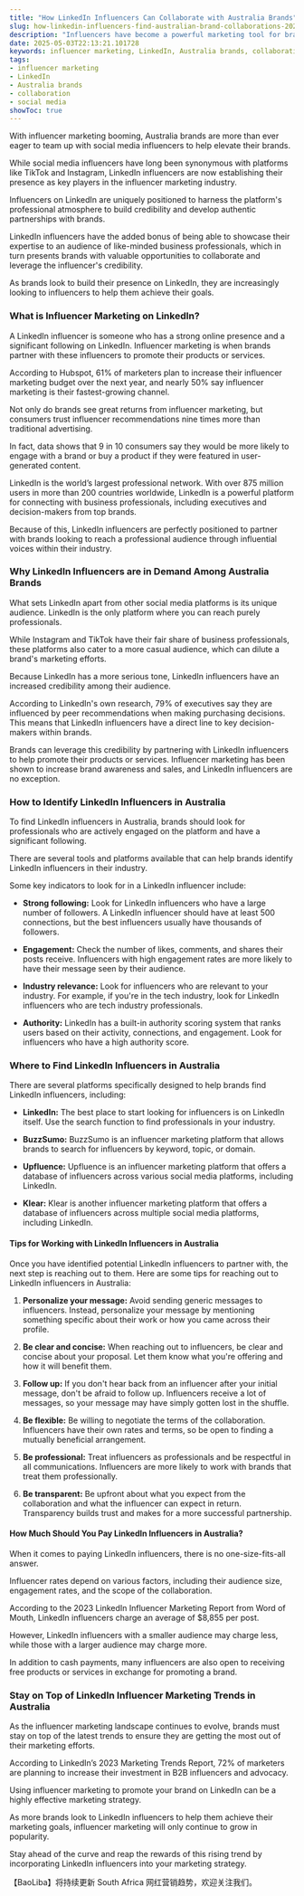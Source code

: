 ```yaml
---
title: "How LinkedIn Influencers Can Collaborate with Australia Brands"
slug: how-linkedin-influencers-find-australian-brand-collaborations-2025-05-03
description: "Influencers have become a powerful marketing tool for brands to connect with their target audience. LinkedIn is the perfect platform for connecting with brands looking to collaborate with influencers in Australia."
date: 2025-05-03T22:13:21.101728
keywords: influencer marketing, LinkedIn, Australia brands, collaboration, social media
tags:
- influencer marketing
- LinkedIn
- Australia brands
- collaboration
- social media
showToc: true
---
```


With influencer marketing booming, Australia brands are more than ever eager to team up with social media influencers to help elevate their brands. 

While social media influencers have long been synonymous with platforms like TikTok and Instagram, LinkedIn influencers are now establishing their presence as key players in the influencer marketing industry. 

Influencers on LinkedIn are uniquely positioned to harness the platform's professional atmosphere to build credibility and develop authentic partnerships with brands.

LinkedIn influencers have the added bonus of being able to showcase their expertise to an audience of like-minded business professionals, which in turn presents brands with valuable opportunities to collaborate and leverage the influencer's credibility.

As brands look to build their presence on LinkedIn, they are increasingly looking to influencers to help them achieve their goals.

### What is Influencer Marketing on LinkedIn?

A LinkedIn influencer is someone who has a strong online presence and a significant following on LinkedIn. Influencer marketing is when brands partner with these influencers to promote their products or services.

According to Hubspot, 61% of marketers plan to increase their influencer marketing budget over the next year, and nearly 50% say influencer marketing is their fastest-growing channel.

Not only do brands see great returns from influencer marketing, but consumers trust influencer recommendations nine times more than traditional advertising.

In fact, data shows that 9 in 10 consumers say they would be more likely to engage with a brand or buy a product if they were featured in user-generated content.

LinkedIn is the world’s largest professional network. With over 875 million users in more than 200 countries worldwide, LinkedIn is a powerful platform for connecting with business professionals, including executives and decision-makers from top brands.

Because of this, LinkedIn influencers are perfectly positioned to partner with brands looking to reach a professional audience through influential voices within their industry.

### Why LinkedIn Influencers are in Demand Among Australia Brands

What sets LinkedIn apart from other social media platforms is its unique audience. LinkedIn is the only platform where you can reach purely professionals. 

While Instagram and TikTok have their fair share of business professionals, these platforms also cater to a more casual audience, which can dilute a brand's marketing efforts.

Because LinkedIn has a more serious tone, LinkedIn influencers have an increased credibility among their audience. 

According to LinkedIn's own research, 79% of executives say they are influenced by peer recommendations when making purchasing decisions. This means that LinkedIn influencers have a direct line to key decision-makers within brands.

Brands can leverage this credibility by partnering with LinkedIn influencers to help promote their products or services. Influencer marketing has been shown to increase brand awareness and sales, and LinkedIn influencers are no exception.

### How to Identify LinkedIn Influencers in Australia

To find LinkedIn influencers in Australia, brands should look for professionals who are actively engaged on the platform and have a significant following. 

There are several tools and platforms available that can help brands identify LinkedIn influencers in their industry.

Some key indicators to look for in a LinkedIn influencer include:

- **Strong following:** Look for LinkedIn influencers who have a large number of followers. A LinkedIn influencer should have at least 500 connections, but the best influencers usually have thousands of followers. 

- **Engagement:** Check the number of likes, comments, and shares their posts receive. Influencers with high engagement rates are more likely to have their message seen by their audience. 

- **Industry relevance:** Look for influencers who are relevant to your industry. For example, if you're in the tech industry, look for LinkedIn influencers who are tech industry professionals. 

- **Authority:** LinkedIn has a built-in authority scoring system that ranks users based on their activity, connections, and engagement. Look for influencers who have a high authority score.

### Where to Find LinkedIn Influencers in Australia

There are several platforms specifically designed to help brands find LinkedIn influencers, including:

- **LinkedIn:** The best place to start looking for influencers is on LinkedIn itself. Use the search function to find professionals in your industry. 

- **BuzzSumo:** BuzzSumo is an influencer marketing platform that allows brands to search for influencers by keyword, topic, or domain. 

- **Upfluence:** Upfluence is an influencer marketing platform that offers a database of influencers across various social media platforms, including LinkedIn. 

- **Klear:** Klear is another influencer marketing platform that offers a database of influencers across multiple social media platforms, including LinkedIn.

#### Tips for Working with LinkedIn Influencers in Australia

Once you have identified potential LinkedIn influencers to partner with, the next step is reaching out to them. Here are some tips for reaching out to LinkedIn influencers in Australia:

1. **Personalize your message:** Avoid sending generic messages to influencers. Instead, personalize your message by mentioning something specific about their work or how you came across their profile. 

2. **Be clear and concise:** When reaching out to influencers, be clear and concise about your proposal. Let them know what you're offering and how it will benefit them. 

3. **Follow up:** If you don't hear back from an influencer after your initial message, don't be afraid to follow up. Influencers receive a lot of messages, so your message may have simply gotten lost in the shuffle.

4. **Be flexible:** Be willing to negotiate the terms of the collaboration. Influencers have their own rates and terms, so be open to finding a mutually beneficial arrangement.

5. **Be professional:** Treat influencers as professionals and be respectful in all communications. Influencers are more likely to work with brands that treat them professionally.

6. **Be transparent:** Be upfront about what you expect from the collaboration and what the influencer can expect in return. Transparency builds trust and makes for a more successful partnership.

#### How Much Should You Pay LinkedIn Influencers in Australia?

When it comes to paying LinkedIn influencers, there is no one-size-fits-all answer. 

Influencer rates depend on various factors, including their audience size, engagement rates, and the scope of the collaboration. 

According to the 2023 LinkedIn Influencer Marketing Report from Word of Mouth, LinkedIn influencers charge an average of $8,855 per post. 

However, LinkedIn influencers with a smaller audience may charge less, while those with a larger audience may charge more. 

In addition to cash payments, many influencers are also open to receiving free products or services in exchange for promoting a brand.

### Stay on Top of LinkedIn Influencer Marketing Trends in Australia

As the influencer marketing landscape continues to evolve, brands must stay on top of the latest trends to ensure they are getting the most out of their marketing efforts. 

According to LinkedIn’s 2023 Marketing Trends Report, 72% of marketers are planning to increase their investment in B2B influencers and advocacy. 

Using influencer marketing to promote your brand on LinkedIn can be a highly effective marketing strategy. 

As more brands look to LinkedIn influencers to help them achieve their marketing goals, influencer marketing will only continue to grow in popularity. 

Stay ahead of the curve and reap the rewards of this rising trend by incorporating LinkedIn influencers into your marketing strategy.

【BaoLiba】将持续更新 South Africa 网红营销趋势，欢迎关注我们。